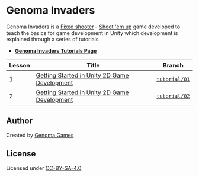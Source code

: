 # Genoma Invaders

Genoma Invaders is a [Fixed shooter](https://en.wikipedia.org/wiki/Category:Fixed_shooters) - [Shoot 'em up](https://en.wikipedia.org/wiki/Shoot_%27em_up) game developed to teach the basics for game development in Unity which development is explained through a series of tutorials.

- [**Genoma Invaders Tutorials Page**](http://genomagames.com/genoma-invaders/)

| Lesson | Title                                                     | Branch                              |
| ------ | --------------------------------------------------------- | ----------------------------------- |
| 1      | [Getting Started in Unity 2D Game Development][lesson-01] | [`tutorial/01`](./tree/tutorial/01) |
| 2      | [Getting Started in Unity 2D Game Development][lesson-02] | [`tutorial/02`](./tree/tutorial/02) |

## Author

Created by [Genoma Games](http://genomagames.com)

## License

Licensed under [CC-BY-SA-4.0](./LICENSE)




[lesson-01]: http://genomagames.com/genoma-invaders/tutorials/01-getting-started-with-unity-2d-game-development/
[lesson-02]: https://genomagames.com/genoma-invaders/02-how-to-move-2d-objects-in-unity/